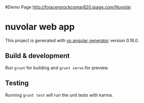 #Demo Page
http://fojacerorockcomar820.ipage.com/Nuvolar

# nuvolar web app 

This project is generated with [yo angular generator](https://github.com/yeoman/generator-angular)
version 0.16.0.

## Build & development

Run `grunt` for building and `grunt serve` for preview.

## Testing

Running `grunt test` will run the unit tests with karma.
